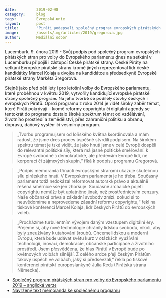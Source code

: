 ```yaml
---
date:         2019-02-08
category:     blog
tags:         Evropská-unie
layout:       post
title:        "Piráti podepsali společný program evropských pirátských stran"
image:        /assets/img/articles/2019/gregorova.jpg
author:       Mediální odbor
---
```


Lucemburk, 9. února 2019 - Svůj podpis pod společný program evropských pirátských stran pro volby do Evropského parlamentu dnes na setkání v Lucemburku připojili i zástupcí České pirátské strany. České Piráty na setkání Evropské pirátské strany kromě jiných reprezentoval lídr české kandidátky Marcel Kolaja a dvojka na kandidátce a předsedkyně Evropské pirátské strany Markéta Gregorová. 

Stejně jako před pěti lety i pro letošní volby do Evropského parlamentu, které proběhnou v květnu 2019, vytvořily kandidující evropské pirátské strany společný program. Na jeho tvorbě se podílely stovky českých i evropských Pirátů. Oproti programu z roku 2014 je vidět široký záběr témat, které Piráti pokrývají – kromě reformy copyrightu či digitální agendy se tentokrát do programu dostalo široké spektrum témat od vzdělávání, životního prostředí a zemědělství, přes zahraniční politiku a obranu, dopravu, daňový systém či vesmírný program.

> „Tvorbu programu jsem od loňského května koordinovala a mám radost, že jsme dnes proces úspěšně stvrdili podpisem. Na širokém spektru témat je také vidět, že jako hnutí jsme v celé Evropě dospěli do relevantní politické síly, která má jasné politické směřování: k Evropě svobodné a demokratické, ale především Evropě lidí, ne korporací či zájmových skupin,“ říká k podpisu programu Gregorová.

> „Podpis memoranda třinácti evropskými stranami ukazuje skutečnou sílu pirátského hnutí. V Evropském parlamentu je ho třeba. Současný parlament totiž nedokázal reformovat autorské právo a aktuálně řešená směrnice vše jen zhoršuje. Současné archaické pojetí copyrightu nemůže být uplatněno jinak, než prostřednictvím cenzury. Naše občanská práva a základní svobody zmizí, pokud si to neuvědomíme a neprovedeme zásadní reformu copyrightu,“ řekl na tiskové konferenci Marcel Kolaja, lídr českých Pirátů do evropských voleb. 

> „Procházíme turbulentním vývojem daným vzestupem digitální éry. Přejeme si, aby nové technologie chránily lidskou svobodu, nikoli, aby byly zneužívány k utahování šroubů. Chceme lidskou a moderní Evropu, která bude udávat světu kurz v otázkách využívání technologií, inovací, demokracie, občanské participace a životního prostředí. Jsem přesvědčena, že hlas Pirátů v Evropě bude po květnových volbách silnější. Z celého srdce přeji českým Pirátům takový úspěch ve volbách, jaký si předsevzali,“ řekla po tiskové konferenci pirátská europoslankyně Julia Reda (Pirátská strana Německa).  

* [Společný program pirátských stran pro volby do Evropského parlamentu 2019 – anglická verze](https://wiki.ppeu.net/doku.php?id=programme%3Aceep2019&fbclid=IwAR2DMRR0DhYD7SZhHAQgMgaL_8Fu2jg66Yi4N9fpCmySoJDwaTcvB-GJKHg)
* [Navržený text memoranda ke společnému programu](http://pirati.cz/assets/pdf/memorandum.pdf)
